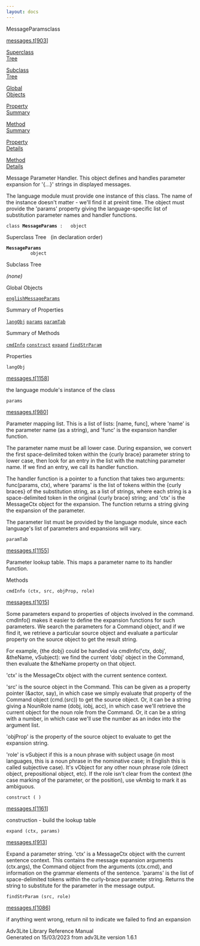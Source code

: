 ```yaml
---
layout: docs
---
```

<span class="title">MessageParams</span><span class="type">class</span>

[messages.t](../file/messages.t.html)\[[903](../source/messages.t.html#903)\]

[Superclass  
Tree](#_SuperClassTree_)

[Subclass  
Tree](#_SubClassTree_)

[Global  
Objects](#_ObjectSummary_)

[Property  
Summary](#_PropSummary_)

[Method  
Summary](#_MethodSummary_)

[Property  
Details](#_Properties_)

[Method  
Details](#_Methods_)



Message Parameter Handler. This object defines and handles parameter
expansion for '{...}' strings in displayed messages.

The language module must provide one instance of this class. The name of
the instance doesn't matter - we'll find it at preinit time. The object
must provide the 'params' property giving the language-specific list of
substitution parameter names and handler functions.

`class `**`MessageParams`**` :   object`



<span id="_SuperClassTree_"></span>



<span class="hdln">Superclass Tree</span>   (in declaration order)



**`MessageParams`**  
`         object`  
<span id="_SubClassTree_"></span>



<span class="hdln">Subclass Tree</span>  



*(none)* <span id="_ObjectSummary_"></span>



<span class="hdln">Global Objects</span>  



[`englishMessageParams`](../object/englishMessageParams.html)
<span id="_PropSummary_"></span>



<span class="hdln">Summary of Properties</span>  



[`langObj`](#langObj) [`params`](#params) [`paramTab`](#paramTab)

<span id="_MethodSummary_"></span>



<span class="hdln">Summary of Methods</span>  



[`cmdInfo`](#cmdInfo) [`construct`](#construct) [`expand`](#expand) [`findStrParam`](#findStrParam)

<span id="_Properties_"></span>



<span class="hdln">Properties</span>  



<span id="langObj"></span>

`langObj`

[messages.t](../file/messages.t.html)\[[1158](../source/messages.t.html#1158)\]



the language module's instance of the class



<span id="params"></span>

`params`

[messages.t](../file/messages.t.html)\[[980](../source/messages.t.html#980)\]



Parameter mapping list. This is a list of lists: \[name, func\], where
'name' is the parameter name (as a string), and 'func' is the expansion
handler function.

The parameter name must be all lower case. During expansion, we convert
the first space-delimited token within the {curly brace} parameter
string to lower case, then look for an entry in the list with the
matching parameter name. If we find an entry, we call its handler
function.

The handler function is a pointer to a function that takes two
arguments: func(params, ctx), where 'params' is the list of tokens
within the {curly braces} of the substitution string, as a list of
strings, where each string is a space-delimited token in the original
{curly brace} string; and 'ctx' is the MessageCtx object for the
expansion. The function returns a string giving the expansion of the
parameter.

The parameter list must be provided by the language module, since each
language's list of parameters and expansions will vary.



<span id="paramTab"></span>

`paramTab`

[messages.t](../file/messages.t.html)\[[1155](../source/messages.t.html#1155)\]



Parameter lookup table. This maps a parameter name to its handler
function.



<span id="_Methods_"></span>



<span class="hdln">Methods</span>  



<span id="cmdInfo"></span>

`cmdInfo (ctx, src, objProp, role)`

[messages.t](../file/messages.t.html)\[[1015](../source/messages.t.html#1015)\]



Some parameters expand to properties of objects involved in the command.
cmdInfo() makes it easier to define the expansion functions for such
parameters. We search the parameters for a Command object, and if we
find it, we retrieve a particular source object and evaluate a
particular property on the source object to get the result string.

For example, {the dobj} could be handled via cmdInfo('ctx, dobj',
&theName, vSubject): we find the current 'dobj' object in the Command,
then evaluate the &theName property on that object.

'ctx' is the MessageCtx object with the current sentence context.

'src' is the source object in the Command. This can be given as a
property pointer (&actor, say), in which case we simply evaluate that
property of the Command object (cmd.(src)) to get the source object. Or,
it can be a string giving a NounRole name (dobj, iobj, acc), in which
case we'll retrieve the current object for the noun role from the
Command. Or, it can be a string with a number, in which case we'll use
the number as an index into the argument list.

'objProp' is the property of the source object to evaluate to get the
expansion string.

'role' is vSubject if this is a noun phrase with subject usage (in most
languages, this is a noun phrase in the nominative case; in English this
is called subjective case). It's vObject for any other noun phrase role
(direct object, prepositional object, etc). If the role isn't clear from
the context (the case marking of the parameter, or the position), use
vAmbig to mark it as ambiguous.



<span id="construct"></span>

`construct ( )`

[messages.t](../file/messages.t.html)\[[1161](../source/messages.t.html#1161)\]



construction - build the lookup table



<span id="expand"></span>

`expand (ctx, params)`

[messages.t](../file/messages.t.html)\[[913](../source/messages.t.html#913)\]



Expand a parameter string. 'ctx' is a MessageCtx object with the current
sentence context. This contains the message expansion arguments
(ctx.args), the Command object from the arguments (ctx.cmd), and
information on the grammar elements of the sentence. 'params' is the
list of space-delimited tokens within the curly-brace parameter string.
Returns the string to substitute for the parameter in the message
output.



<span id="findStrParam"></span>

`findStrParam (src, role)`

[messages.t](../file/messages.t.html)\[[1086](../source/messages.t.html#1086)\]



if anything went wrong, return nil to indicate we failed to find an
expansion





Adv3Lite Library Reference Manual  
Generated on 15/03/2023 from adv3Lite version 1.6.1


